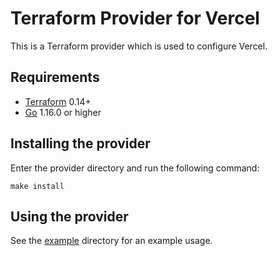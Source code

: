 # Terraform Provider for Vercel

This is a Terraform provider which is used to configure Vercel.

## Requirements

* [Terraform](https://www.terraform.io/downloads.html) 0.14+
* [Go](https://golang.org/doc/install) 1.16.0 or higher

## Installing the provider

Enter the provider directory and run the following command:

```shell
make install
```

## Using the provider

See the [example](./examples/main.tf) directory for an example usage.
